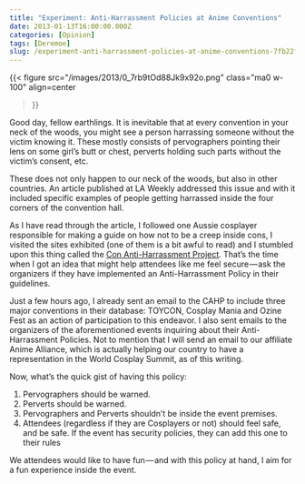 ```yaml
---
title: "Experiment: Anti-Harrassment Policies at Anime Conventions"
date: 2013-01-13T16:00:00.000Z
categories: [Opinion]
tags: [Deremoe]
slug: /experiment-anti-harrassment-policies-at-anime-conventions-7fb22fbc27e6
---
```


{{< figure
  src="/images/2013/0_7rb9tOd88Jk9x92o.png"
  class="ma0 w-100"
  align=center
>}}

Good day, fellow earthlings. It is inevitable that at every convention in your neck of the woods, you might see a person harrassing someone without the victim knowing it. These mostly consists of pervographers pointing their lens on some girl’s butt or chest, perverts holding such parts without the victim’s consent, etc.

These does not only happen to our neck of the woods, but also in other countries. An article published at LA Weekly addressed this issue and with it included specific examples of people getting harrassed inside the four corners of the convention hall.

As I have read through the article, I followed one Aussie cosplayer responsible for making a guide on how not to be a creep inside cons, I visited the sites exhibited (one of them is a bit awful to read) and I stumbled upon this thing called the [Con Anti-Harrassment Project](https://web.archive.org/web/20110902091253/http://www.cahp.girl-wonder.org/). That’s the time when I got an idea that might help attendees like me feel secure — ask the organizers if they have implemented an Anti-Harrassment Policy in their guidelines.

Just a few hours ago, I already sent an email to the CAHP to include three major conventions in their database: TOYCON, Cosplay Mania and Ozine Fest as an action of participation to this endeavor. I also sent emails to the organizers of the aforementioned events inquiring about their Anti-Harrassment Policies. Not to mention that I will send an email to our affiliate Anime Alliance, which is actually helping our country to have a representation in the World Cosplay Summit, as of this writing.

Now, what’s the quick gist of having this policy:

1. Pervographers should be warned.
2. Perverts should be warned.
3. Pervographers and Perverts shouldn’t be inside the event premises.
4. Attendees (regardless if they are Cosplayers or not) should feel safe, and be safe. If the event has security policies, they can add this one to their rules

We attendees would like to have fun — and with this policy at hand, I aim for a fun experience inside the event.
